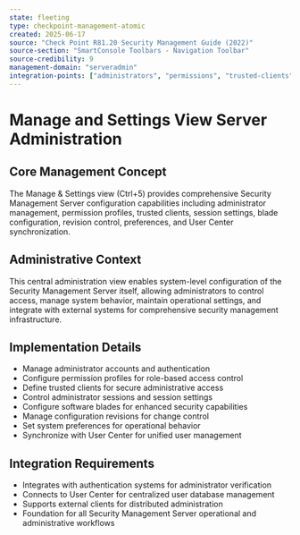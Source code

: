 ```yaml
---
state: fleeting
type: checkpoint-management-atomic
created: 2025-06-17
source: "Check Point R81.20 Security Management Guide (2022)"
source-section: "SmartConsole Toolbars - Navigation Toolbar"
source-credibility: 9
management-domain: "serveradmin"
integration-points: ["administrators", "permissions", "trusted-clients", "sessions", "blades", "revisions"]
---
```


# Manage and Settings View Server Administration

## Core Management Concept
The Manage & Settings view (Ctrl+5) provides comprehensive Security Management Server configuration capabilities including administrator management, permission profiles, trusted clients, session settings, blade configuration, revision control, preferences, and User Center synchronization.

## Administrative Context
This central administration view enables system-level configuration of the Security Management Server itself, allowing administrators to control access, manage system behavior, maintain operational settings, and integrate with external systems for comprehensive security management infrastructure.

## Implementation Details
- Manage administrator accounts and authentication
- Configure permission profiles for role-based access control
- Define trusted clients for secure administrative access
- Control administrator sessions and session settings
- Configure software blades for enhanced security capabilities
- Manage configuration revisions for change control
- Set system preferences for operational behavior
- Synchronize with User Center for unified user management

## Integration Requirements
- Integrates with authentication systems for administrator verification
- Connects to User Center for centralized user database management
- Supports external clients for distributed administration
- Foundation for all Security Management Server operational and administrative workflows